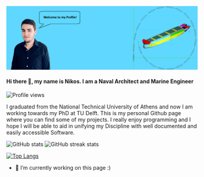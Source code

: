 <!--
**Jakendarth/Jakendarth** is a ✨ _special_ ✨ repository because its `README.md` (this file) appears on your GitHub profile.

Here are some ideas to get you started:

- 🔭 I’m currently working on ...
- 🌱 I’m currently learning ...
- 👯 I’m looking to collaborate on ...
- 🤔 I’m looking for help with ...
- 💬 Ask me about ...
- 📫 How to reach me: ...
- 😄 Pronouns: ...
- ⚡ Fun fact: ...
-->
![I am a Naval Architect and Marine Engineer ](https://github.com/Jakendarth/Jakendarth/blob/main/banner.png)
#### Hi there 👋, my name is Nikos. I am a Naval Architect and Marine Engineer 
![Profile views](https://gpvc.arturio.dev/Jakendarth) 

I graduated from the National Technical University of Athens and now I am working towards my PhD at TU Delft. This is my personal Github page where you can find some of my projects. I really enjoy programming and I hope I will be able to aid in unifying my Discipline with well documented and easily accessible Software.

![GitHub stats](https://github-readme-stats.vercel.app/api?username=Jakendarth&show_icons=true)  ![GitHub streak stats](https://github-readme-streak-stats.herokuapp.com/?user=Jakendarth) 

[![Top Langs](https://github-readme-stats.vercel.app/api/top-langs/?username=Jakendarth)](https://github.com/anuraghazra/github-readme-stats)


- 🔭 I’m currently working on this page :)




